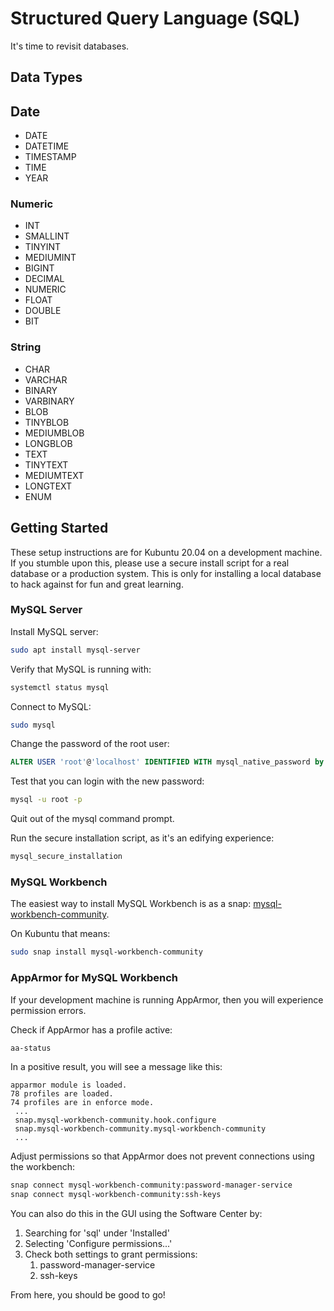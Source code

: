# Structured Query Language (SQL)

It's time to revisit databases.

## Data Types

## Date
- DATE
- DATETIME
- TIMESTAMP
- TIME
- YEAR

### Numeric
- INT
- SMALLINT
- TINYINT
- MEDIUMINT
- BIGINT
- DECIMAL
- NUMERIC
- FLOAT
- DOUBLE
- BIT

### String
- CHAR
- VARCHAR
- BINARY
- VARBINARY
- BLOB
- TINYBLOB
- MEDIUMBLOB
- LONGBLOB
- TEXT
- TINYTEXT
- MEDIUMTEXT
- LONGTEXT
- ENUM

## Getting Started

These setup instructions are for Kubuntu 20.04 on a development machine.  If you stumble upon this, please use a secure install script for a real database or a production system.  This is only for installing a local database to hack against for fun and great learning.

### MySQL Server

Install MySQL server:
```bash
sudo apt install mysql-server
```

Verify that MySQL is running with:
```bash
systemctl status mysql
```

Connect to MySQL:
```bash
sudo mysql
```

Change the password of the root user:
```sql
ALTER USER 'root'@'localhost' IDENTIFIED WITH mysql_native_password by 'your_new_password';
```

Test that you can login with the new password:
```bash
mysql -u root -p
```

Quit out of the mysql command prompt.

Run the secure installation script, as it's an edifying experience:

```bash
mysql_secure_installation
```

### MySQL Workbench

The easiest way to install MySQL Workbench is as a snap: [mysql-workbench-community](https://snapcraft.io/mysql-workbench-community).

On Kubuntu that means:
```bash
sudo snap install mysql-workbench-community
```

### AppArmor for MySQL Workbench

If your development machine is running AppArmor, then you will experience permission errors.

Check if AppArmor has a profile active:

```bash
aa-status
```

In a positive result, you will see a message like this:

```
apparmor module is loaded.
78 profiles are loaded.
74 profiles are in enforce mode.
 ...
 snap.mysql-workbench-community.hook.configure
 snap.mysql-workbench-community.mysql-workbench-community
 ...
```

Adjust permissions so that AppArmor does not prevent connections using the workbench:

```bash
snap connect mysql-workbench-community:password-manager-service 
snap connect mysql-workbench-community:ssh-keys
```

You can also do this in the GUI using the Software Center by:
1. Searching for 'sql' under 'Installed'
2. Selecting 'Configure permissions...'
3. Check both settings to grant permissions:
   1. password-manager-service
   2. ssh-keys

From here, you should be good to go!
